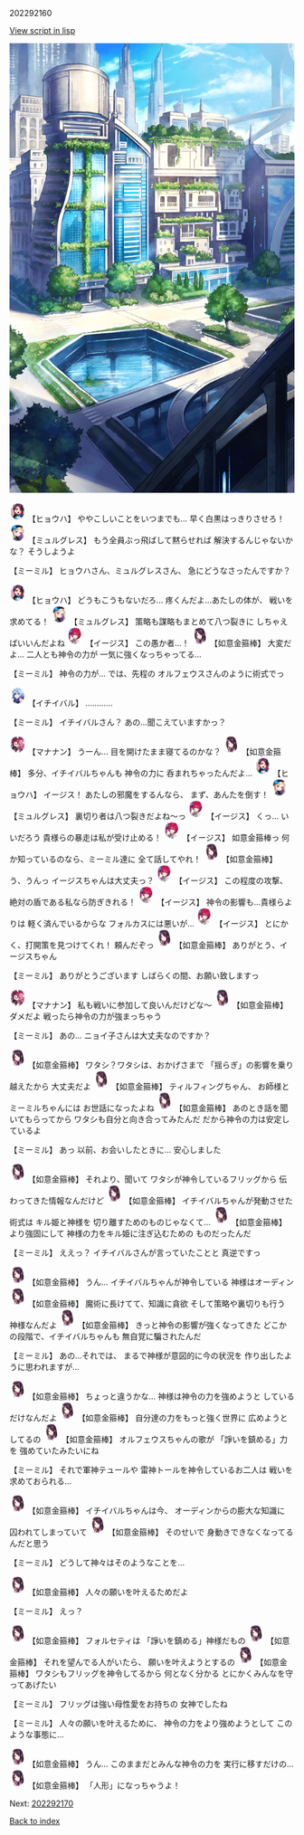 202292160

[View script in lisp](../scripts/202292160.txt)

![in_city.png](../images/backgrounds/in_city.png)

<img src="../images/units/5402011.png" alt="5402011.png" height="34"/>
【ヒョウハ】
ややこしいことをいつまでも…
早く白黒はっきりさせろ！

<img src="../images/units/5104611.png" alt="5104611.png" height="34"/>
【ミュルグレス】
もう全員ぶっ飛ばして黙らせれば
解決するんじゃないかな？
そうしようよ

【ミーミル】
ヒョウハさん、ミュルグレスさん、
急にどうなさったんですか？

<img src="../images/units/5402011.png" alt="5402011.png" height="34"/>
【ヒョウハ】
どうもこうもないだろ…
疼くんだよ…あたしの体が、
戦いを求めてる！

<img src="../images/units/5104611.png" alt="5104611.png" height="34"/>
【ミュルグレス】
策略も謀略もまとめて八つ裂きに
しちゃえばいいんだよね

<img src="../images/units/52000111.png" alt="52000111.png" height="34"/>
【イージス】
この愚か者…！

<img src="../images/units/5203111.png" alt="5203111.png" height="34"/>
【如意金箍棒】
大変だよ…
二人とも神令の力が
一気に強くなっちゃってる…

【ミーミル】
神令の力が…
では、先程の
オルフェウスさんのように術式でっ

<img src="../images/units/5402211.png" alt="5402211.png" height="34"/>
【イチイバル】
…………

【ミーミル】
イチイバルさん？
あの…聞こえていますかっ？

<img src="../images/units/6504011.png" alt="6504011.png" height="34"/>
【マナナン】
うーん…
目を開けたまま寝てるのかな？

<img src="../images/units/5203111.png" alt="5203111.png" height="34"/>
【如意金箍棒】
多分、イチイバルちゃんも
神令の力に
呑まれちゃったんだよ…

<img src="../images/units/5402011.png" alt="5402011.png" height="34"/>
【ヒョウハ】
イージス！
あたしの邪魔をするんなら、
まず、あんたを倒す！

<img src="../images/units/5104611.png" alt="5104611.png" height="34"/>
【ミュルグレス】
裏切り者は八つ裂きだよね～っ

<img src="../images/units/52000111.png" alt="52000111.png" height="34"/>
【イージス】
くっ…
いいだろう
貴様らの暴走は私が受け止める！

<img src="../images/units/52000111.png" alt="52000111.png" height="34"/>
【イージス】
如意金箍棒っ
何か知っているのなら、ミーミル達に
全て話してやれ！

<img src="../images/units/5203111.png" alt="5203111.png" height="34"/>
【如意金箍棒】
う、うんっ
イージスちゃんは大丈夫っ？

<img src="../images/units/52000111.png" alt="52000111.png" height="34"/>
【イージス】
この程度の攻撃、
絶対の盾である私なら防ぎきれる！

<img src="../images/units/52000111.png" alt="52000111.png" height="34"/>
【イージス】
神令の影響も…貴様らよりは
軽く済んでいるからな
フォルカスには悪いが…

<img src="../images/units/52000111.png" alt="52000111.png" height="34"/>
【イージス】
とにかく、打開策を見つけてくれ！
頼んだぞっ

<img src="../images/units/5203111.png" alt="5203111.png" height="34"/>
【如意金箍棒】
ありがとう、イージスちゃん

【ミーミル】
ありがとうございます
しばらくの間、お願い致しますっ

<img src="../images/units/6504011.png" alt="6504011.png" height="34"/>
【マナナン】
私も戦いに参加して良いんだけどな～

<img src="../images/units/5203111.png" alt="5203111.png" height="34"/>
【如意金箍棒】
ダメだよ
戦ったら神令の力が強まっちゃう

【ミーミル】
あの…
ニョイ子さんは大丈夫なのですか？

<img src="../images/units/5203111.png" alt="5203111.png" height="34"/>
【如意金箍棒】
ワタシ？ワタシは、おかげさまで
「揺らぎ」の影響を乗り越えたから
大丈夫だよ

<img src="../images/units/5203111.png" alt="5203111.png" height="34"/>
【如意金箍棒】
ティルフィングちゃん、
お師様とミーミルちゃんには
お世話になったよね

<img src="../images/units/5203111.png" alt="5203111.png" height="34"/>
【如意金箍棒】
あのとき話を聞いてもらってから
ワタシも自分と向き合ってみたんだ
だから神令の力は安定しているよ

【ミーミル】
あっ
以前、お会いしたときに…
安心しました

<img src="../images/units/5203111.png" alt="5203111.png" height="34"/>
【如意金箍棒】
それより、聞いて
ワタシが神令しているフリッグから
伝わってきた情報なんだけど

<img src="../images/units/5203111.png" alt="5203111.png" height="34"/>
【如意金箍棒】
イチイバルちゃんが発動させた術式は
キル姫と神様を
切り離すためのものじゃなくて…

<img src="../images/units/5203111.png" alt="5203111.png" height="34"/>
【如意金箍棒】
より強固にして
神様の力をキル姫に注ぎ込むための
ものだったんだ

【ミーミル】
ええっ？
イチイバルさんが言っていたことと
真逆ですっ

<img src="../images/units/5203111.png" alt="5203111.png" height="34"/>
【如意金箍棒】
うん…
イチイバルちゃんが神令している
神様はオーディン

<img src="../images/units/5203111.png" alt="5203111.png" height="34"/>
【如意金箍棒】
魔術に長けてて、知識に貪欲
そして策略や裏切りも行う
神様なんだよ

<img src="../images/units/5203111.png" alt="5203111.png" height="34"/>
【如意金箍棒】
きっと神令の影響が強くなってきた
どこかの段階で、イチイバルちゃんも
無自覚に騙されたんだ

【ミーミル】
あの…それでは、
まるで神様が意図的に今の状況を
作り出したように思われますが…

<img src="../images/units/5203111.png" alt="5203111.png" height="34"/>
【如意金箍棒】
ちょっと違うかな…
神様は神令の力を強めようと
しているだけなんだよ

<img src="../images/units/5203111.png" alt="5203111.png" height="34"/>
【如意金箍棒】
自分達の力をもっと強く世界に
広めようとしてるの

<img src="../images/units/5203111.png" alt="5203111.png" height="34"/>
【如意金箍棒】
オルフェウスちゃんの歌が
「諍いを鎮める」力を
強めていたみたいにね

【ミーミル】
それで軍神テュールや
雷神トールを神令しているお二人は
戦いを求めておられる…

<img src="../images/units/5203111.png" alt="5203111.png" height="34"/>
【如意金箍棒】
イチイバルちゃんは今、
オーディンからの膨大な知識に
囚われてしまっていて

<img src="../images/units/5203111.png" alt="5203111.png" height="34"/>
【如意金箍棒】
そのせいで
身動きできなくなってるんだと思う

【ミーミル】
どうして神々はそのようなことを…

<img src="../images/units/5203111.png" alt="5203111.png" height="34"/>
【如意金箍棒】
人々の願いを叶えるためだよ

【ミーミル】
えっ？

<img src="../images/units/5203111.png" alt="5203111.png" height="34"/>
【如意金箍棒】
フォルセティは
「諍いを鎮める」神様だもの

<img src="../images/units/5203111.png" alt="5203111.png" height="34"/>
【如意金箍棒】
それを望んでる人がいたら、
願いを叶えようとするの

<img src="../images/units/5203111.png" alt="5203111.png" height="34"/>
【如意金箍棒】
ワタシもフリッグを神令してるから
何となく分かる
とにかくみんなを守ってあげたい

【ミーミル】
フリッグは強い母性愛をお持ちの
女神でしたね

【ミーミル】
人々の願いを叶えるために、
神令の力をより強めようとして
このような事態に…

<img src="../images/units/5203111.png" alt="5203111.png" height="34"/>
【如意金箍棒】
うん…
このままだとみんな神令の力を
実行に移すだけの…

<img src="../images/units/5203111.png" alt="5203111.png" height="34"/>
【如意金箍棒】
「人形」になっちゃうよ！


Next: [202292170](202292170.md)

[Back to index](index.md)
